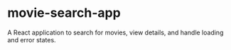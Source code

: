 # movie-search-app
A React application to search for movies, view details, and handle loading and error states.
